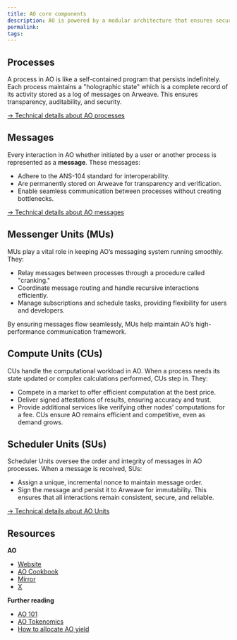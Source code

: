 ```yaml
---
title: AO core components
description: AO is powered by a modular architecture that ensures secure, scalable, and efficient computation. This page provides an in-depth look at AO's core components and their roles in the network.
permalink: 
tags:
---
```

## Processes
A process in AO is like a self-contained program that persists indefinitely. Each process maintains a "holographic state" which is a complete record of its activity stored as a log of messages on Arweave. This ensures transparency, auditability, and security.

[→ Technical details about AO processes](https://cookbook_ao.arweave.net/concepts/processes.html)
## Messages
Every interaction in AO whether initiated by a user or another process is represented as a **message**. These messages:
- Adhere to the ANS-104 standard for interoperability.
- Are permanently stored on Arweave for transparency and verification.
- Enable seamless communication between processes without creating bottlenecks.

[→ Technical details about AO messages](https://cookbook_ao.arweave.net/concepts/messages.html)

## Messenger Units (MUs)
MUs play a vital role in keeping AO’s messaging system running smoothly. They:
- Relay messages between processes through a procedure called "cranking."
- Coordinate message routing and handle recursive interactions efficiently.
- Manage subscriptions and schedule tasks, providing flexibility for users and developers.

By ensuring messages flow seamlessly, MUs help maintain AO’s high-performance communication framework.

## Compute Units (CUs)

CUs handle the computational workload in AO. When a process needs its state updated or complex calculations performed, CUs step in. They:
- Compete in a market to offer efficient computation at the best price.
- Deliver signed attestations of results, ensuring accuracy and trust.
- Provide additional services like verifying other nodes’ computations for a fee.
CUs ensure AO remains efficient and competitive, even as demand grows.
## Scheduler Units (SUs)

Scheduler Units oversee the order and integrity of messages in AO processes. When a message is received, SUs:
- Assign a unique, incremental nonce to maintain message order.
- Sign the message and persist it to Arweave for immutability.
This ensures that all interactions remain consistent, secure, and reliable.


[→ Technical details about AO Units](https://cookbook_ao.arweave.net/concepts/units.html)



## Resources

**AO**
- [Website](https://ao.arweave.net/)
- [AO Cookbook](https://cookbook_ao.arweave.net/)
- [Mirror](https://mirror.xyz/0x1EE4bE8670E8Bd7E9E2E366F530467030BE4C840)
- [X](https://x.com/aoTheComputer)

**Further reading**
- [AO 101](ao.md)
- [AO Tokenomics](ao-economics.md)
- [How to allocate AO yield](article/ao-yield.md)
